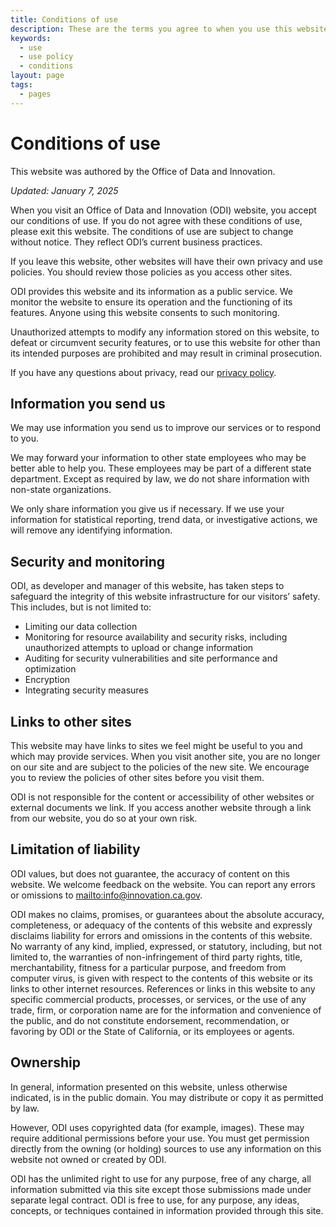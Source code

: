 ```yaml
---
title: Conditions of use
description: These are the terms you agree to when you use this website. This includes the information we do and do not collect.
keywords:
  - use
  - use policy
  - conditions
layout: page
tags:
  - pages
---
```

# Conditions of use

This website was authored by the Office of Data and Innovation.

*Updated: January 7, 2025*

When you visit an Office of Data and Innovation (ODI) website, you accept our conditions of use. If you do not agree with these conditions of use, please exit this website. The conditions of use are subject to change without notice. They reflect ODI’s current business practices.

If you leave this website, other websites will have their own privacy and use policies. You should review those policies as you access other sites.

ODI provides this website and its information as a public service. We monitor the website to ensure its operation and the functioning of its features. Anyone using this website consents to such monitoring.

Unauthorized attempts to modify any information stored on this website, to defeat or circumvent security features, or to use this website for other than its intended purposes are prohibited and may result in criminal prosecution.

If you have any questions about privacy, read our [privacy policy](/privacy).

## Information you send us

We may use information you send us to improve our services or to respond to you.

We may forward your information to other state employees who may be better able to help you. These employees may be part of a different state department. Except as required by law, we do not share information with non-state organizations.

We only share information you give us if necessary. If we use your information for statistical reporting, trend data, or investigative actions, we will remove any identifying information.

## Security and monitoring

ODI, as developer and manager of this website, has taken steps to safeguard the integrity of this website infrastructure for our visitors’ safety. This includes, but is not limited to:

* Limiting our data collection
* Monitoring for resource availability and security risks, including unauthorized attempts to upload or change information
* Auditing for security vulnerabilities and site performance and optimization
* Encryption
* Integrating security measures

## Links to other sites

This website may have links to sites we feel might be useful to you and which may provide services. When you visit another site, you are no longer on our site and are subject to the policies of the new site. We encourage you to review the policies of other sites before you visit them.

ODI is not responsible for the content or accessibility of other websites or external documents we link. If you access another website through a link from our website, you do so at your own risk.

## Limitation of liability

ODI values, but does not guarantee, the accuracy of content on this website. We welcome feedback on the website. You can report any errors or omissions to [mailto:info@innovation.ca.gov](info@innovation.ca.gov).

ODI makes no claims, promises, or guarantees about the absolute accuracy, completeness, or adequacy of the contents of this website and expressly disclaims liability for errors and omissions in the contents of this website. No warranty of any kind, implied, expressed, or statutory, including, but not limited to, the warranties of non-infringement of third party rights, title, merchantability, fitness for a particular purpose, and freedom from computer virus, is given with respect to the contents of this website or its links to other internet resources. References or links in this website to any specific commercial products, processes, or services, or the use of any trade, firm, or corporation name are for the information and convenience of the public, and do not constitute endorsement, recommendation, or favoring by ODI or the State of California, or its employees or agents.

## Ownership

In general, information presented on this website, unless otherwise indicated, is in the public domain. You may distribute or copy it as permitted by law.

However, ODI uses copyrighted data (for example, images). These may require additional permissions before your use. You must get permission directly from the owning (or holding) sources to use any information on this website not owned or created by ODI.

ODI has the unlimited right to use for any purpose, free of any charge, all information submitted via this site except those submissions made under separate legal contract. ODI is free to use, for any purpose, any ideas, concepts, or techniques contained in information provided through this site.
